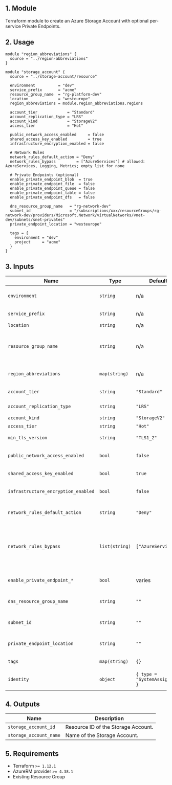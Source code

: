 ## 1. Module
Terraform module to create an Azure Storage Account with optional per-service Private Endpoints.

## 2. Usage
```hcl
module "region_abbreviations" {
  source = "../region-abbreviations"
}

module "storage_account" {
  source = "../storage-account/resource"

  environment          = "dev"
  service_prefix       = "acme"
  resource_group_name  = "rg-platform-dev"
  location             = "westeurope"
  region_abbreviations = module.region_abbreviations.regions

  account_tier             = "Standard"
  account_replication_type = "LRS"
  account_kind             = "StorageV2"
  access_tier              = "Hot"

  public_network_access_enabled     = false
  shared_access_key_enabled         = true
  infrastructure_encryption_enabled = false

  # Network Rules
  network_rules_default_action = "Deny"
  network_rules_bypass         = ["AzureServices"] # allowed: AzureServices, Logging, Metrics; empty list for none

  # Private Endpoints (optional)
  enable_private_endpoint_blob  = true
  enable_private_endpoint_file  = false
  enable_private_endpoint_queue = false
  enable_private_endpoint_table = false
  enable_private_endpoint_dfs   = false

  dns_resource_group_name   = "rg-network-dev"
  subnet_id                 = "/subscriptions/xxx/resourceGroups/rg-network-dev/providers/Microsoft.Network/virtualNetworks/vnet-dev/subnets/snet-privates"
  private_endpoint_location = "westeurope"

  tags = {
    environment = "dev"
    project     = "acme"
  }
}
```

## 3. Inputs
| Name | Type | Default | Required | Description |
|------|------|---------|:--------:|-------------|
| `environment` | `string` | n/a | yes | Environment project (dev, qua or prd). |
| `service_prefix` | `string` | n/a | yes | Prefix or name of the project. |
| `location` | `string` | n/a | yes | Azure region. |
| `resource_group_name` | `string` | n/a | yes | Resource group in which to create the Storage Account. |
| `region_abbreviations` | `map(string)` | n/a | yes | Map of Azure locations to abbreviations. |
| `account_tier` | `string` | `"Standard"` | no | Storage account tier. |
| `account_replication_type` | `string` | `"LRS"` | no | Replication type. |
| `account_kind` | `string` | `"StorageV2"` | no | Account kind. |
| `access_tier` | `string` | `"Hot"` | no | Access tier. |
| `min_tls_version` | `string` | `"TLS1_2"` | no | Minimum TLS version. |
| `public_network_access_enabled` | `bool` | `false` | no | Allow public network access. |
| `shared_access_key_enabled` | `bool` | `true` | no | Enable shared access keys. |
| `infrastructure_encryption_enabled` | `bool` | `false` | no | Enable infrastructure encryption. |
| `network_rules_default_action` | `string` | `"Deny"` | no | Default network action (`Allow`, `Deny`). |
| `network_rules_bypass` | `list(string)` | `["AzureServices"]` | no | Services that can bypass storage network rules (`AzureServices`, `Logging`, `Metrics`). |
| `enable_private_endpoint_*` | `bool` | varies | no | Enable per-service Private Endpoints. |
| `dns_resource_group_name` | `string` | `""` | no | RG with Private DNS Zones for storage. |
| `subnet_id` | `string` | `""` | no | Subnet ID for the Private Endpoints. |
| `private_endpoint_location` | `string` | `""` | no | Location for the Private Endpoints. |
| `tags` | `map(string)` | `{}` | no | Tags to apply to resources. |
| `identity` | `object` | `{ type = "SystemAssigned" }` | no | Managed identity configuration. |

## 4. Outputs
| Name | Description |
|------|-------------|
| `storage_account_id` | Resource ID of the Storage Account. |
| `storage_account_name` | Name of the Storage Account. |

## 5. Requirements
- Terraform `>= 1.12.1`
- AzureRM provider `>= 4.38.1`
- Existing Resource Group


